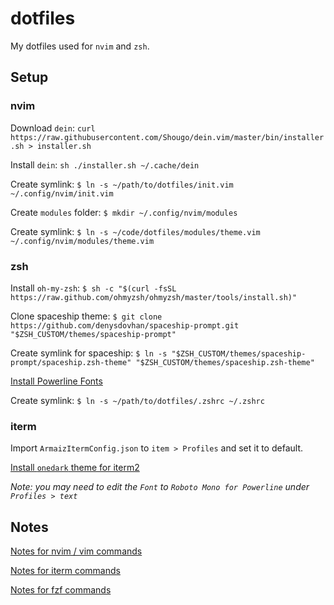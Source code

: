 # dotfiles

My dotfiles used for `nvim` and `zsh`.

## Setup

### nvim

Download `dein`: `curl https://raw.githubusercontent.com/Shougo/dein.vim/master/bin/installer.sh > installer.sh`

Install `dein`: `sh ./installer.sh ~/.cache/dein`

Create symlink: `$ ln -s ~/path/to/dotfiles/init.vim ~/.config/nvim/init.vim`

Create `modules` folder: `$ mkdir ~/.config/nvim/modules`

Create symlink: `$ ln -s ~/code/dotfiles/modules/theme.vim ~/.config/nvim/modules/theme.vim`

### zsh
Install `oh-my-zsh`: `$ sh -c "$(curl -fsSL https://raw.github.com/ohmyzsh/ohmyzsh/master/tools/install.sh)"`

Clone spaceship theme: `$ git clone https://github.com/denysdovhan/spaceship-prompt.git "$ZSH_CUSTOM/themes/spaceship-prompt"`

Create symlink for spaceship: `$ ln -s "$ZSH_CUSTOM/themes/spaceship-prompt/spaceship.zsh-theme" "$ZSH_CUSTOM/themes/spaceship.zsh-theme"`

[Install Powerline Fonts](https://github.com/powerline/fonts)

Create symlink: `$ ln -s ~/path/to/dotfiles/.zshrc ~/.zshrc`

### iterm
Import `ArmaizItermConfig.json` to `item > Profiles` and set it to default.

[Install `onedark` theme for iterm2](https://github.com/nathanbuchar/atom-one-dark-terminal)

_Note: you may need to edit the `Font` to `Roboto Mono for Powerline` under `Profiles > text`_

## Notes

[Notes for nvim / vim commands](NVIM_NOTES.md)

[Notes for iterm commands](ITERM_NOTES.md)

[Notes for fzf commands](FZF_NOTES.md)

